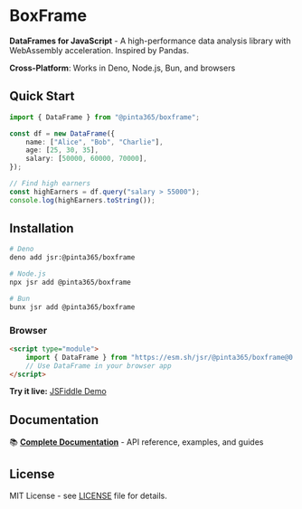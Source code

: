 # BoxFrame

**DataFrames for JavaScript** - A high-performance data analysis library with WebAssembly acceleration. Inspired by Pandas.

**Cross-Platform**: Works in Deno, Node.js, Bun, and browsers

## Quick Start

```typescript
import { DataFrame } from "@pinta365/boxframe";

const df = new DataFrame({
    name: ["Alice", "Bob", "Charlie"],
    age: [25, 30, 35],
    salary: [50000, 60000, 70000],
});

// Find high earners
const highEarners = df.query("salary > 55000");
console.log(highEarners.toString());
```

## Installation

```bash
# Deno
deno add jsr:@pinta365/boxframe

# Node.js
npx jsr add @pinta365/boxframe

# Bun
bunx jsr add @pinta365/boxframe
```

### Browser

```html
<script type="module">
    import { DataFrame } from "https://esm.sh/jsr/@pinta365/boxframe@0.0.1";
    // Use DataFrame in your browser app
</script>
```

**Try it live:** [JSFiddle Demo](https://jsfiddle.net/pinta365/e9L8ynmr/)

## Documentation

📚 **[Complete Documentation](https://boxframe.pinta.land)** - API reference, examples, and guides

## License

MIT License - see [LICENSE](LICENSE) file for details.
